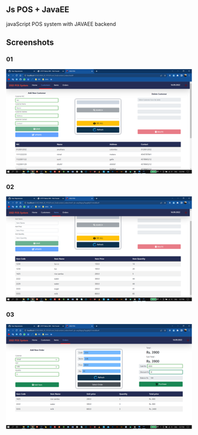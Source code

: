 ## Js POS + JavaEE

javaScript POS system with JAVAEE backend
## Screenshots

### 01
![](readme/1.png)
### 02
![](readme/2.png)
### 03
![](readme/3.png)

